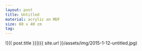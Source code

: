 ```yaml
---
layout: post
title: Untitled
material: acrylic on MDF
size: 60 x 40 cm
tag:
---
```


![{{ post.title }}]({{ site.url }}/assets/img/2015-1-12-untitled.jpg)
